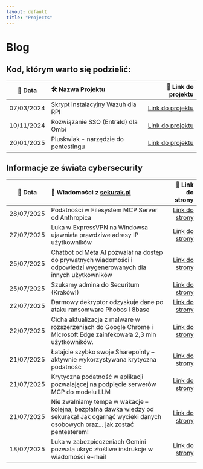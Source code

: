 ```yaml
---
layout: default
title: "Projects"
---
```

# Blog

## Kod, którym warto się podzielić:

| 📅 Data | 🛠️ Nazwa Projektu| 🔗 Link do projektu |
|:---------:|:------------------|-----------------:|
| 07/03/2024 | Skrypt instalacyjny Wazuh dla RPI | [Link do projektu](https://github.com/dadmins1984/Wazuh_for_RPI) |
| 10/11/2024 | Rozwiązanie SSO (EntraId) dla Ombi | [Link do projektu](https://github.com/dadmins1984/Ombi-Azure_SSO_Proxy) |
| 20/01/2025 | Pluskwiak - narzędzie do pentestingu | [Link do projektu](https://github.com/dadmins1984/Pluskwiak-pentesting-tool) |

## Informacje ze świata cybersecurity

| 📅 Data | 📌 Wiadomości z [sekurak.pl](https://sekurak.pl/) | 🔗 Link do strony |
|:---------:|:------------------|-------------------:|
| 28/07/2025 | Podatności w Filesystem MCP Server od Anthropica | [Link do strony](https://sekurak.pl/podatnosci-w-filesystem-mcp-server-od-anthropica/) |
| 27/07/2025 | Luka w ExpressVPN na Windowsa ujawniała prawdziwe adresy IP użytkowników | [Link do strony](https://sekurak.pl/luka-w-expressvpn-na-windowsa-ujawniala-prawdziwe-adresy-ip-uzytkownikow/) |
| 25/07/2025 | Chatbot od Meta AI pozwalał na dostęp do prywatnych wiadomości i odpowiedzi wygenerowanych dla innych użytkowników | [Link do strony](https://sekurak.pl/chatbot-od-meta-ai-pozwalal-na-dostep-do-prywatnych-wiadomosci-i-odpowiedzi-wygenerowanych-dla-innych-uzytkownikow/) |
| 25/07/2025 | Szukamy admina do Securitum (Kraków!) | [Link do strony](https://sekurak.pl/szukamy-admina-do-securitum-krakow/) |
| 22/07/2025 | Darmowy dekryptor odzyskuje dane po ataku ransomware Phobos i 8base | [Link do strony](https://sekurak.pl/darmowy-dekryptor-odzyskuje-dane-po-ataku-ransomware-phobos-i-8base/) |
| 22/07/2025 | Cicha aktualizacja z malware w rozszerzeniach do Google Chrome i Microsoft Edge zainfekowała 2,3 mln użytkowników. | [Link do strony](https://sekurak.pl/cicha-aktualizacja-z-malware-w-rozszerzeniach-do-google-chrome-i-microsoft-edge-zainfekowala-23-mln-uzytkownikow/) |
| 21/07/2025 | Łatajcie szybko swoje Sharepointy – aktywnie wykorzystywana krytyczna podatność | [Link do strony](https://sekurak.pl/latajcie-szybko-swoje-sharepointy-aktywnie-wykorzystywana-krytyczna-podatnosc/) |
| 21/07/2025 | Krytyczna podatność w aplikacji pozwalającej na podpięcie serwerów MCP do modelu LLM | [Link do strony](https://sekurak.pl/krytyczna-podatnosc-w-aplikacji-pozwalajacej-na-podpiecie-serwerow-mcp-do-modelu-llm/) |
| 21/07/2025 | Nie zwalniamy tempa w wakacje – kolejna, bezpłatna dawka wiedzy od sekuraka! Jak ogarnąć wycieki danych osobowych oraz… jak zostać pentesterem! | [Link do strony](https://sekurak.pl/nie-zwalniamy-tempa-w-wakacje-kolejna-bezplatna-dawka-wiedzy-od-sekuraka-jak-ogarnac-wycieki-danych-osobowych-oraz-jak-zostac-pentesterem/) |
| 18/07/2025 | Luka w zabezpieczeniach Gemini pozwala ukryć złośliwe instrukcje w wiadomości e-mail | [Link do strony](https://sekurak.pl/luka-w-zabezpieczeniach-gemini-pozwala-ukryc-zlosliwe-instrukcje-w-wiadomosci-e-mail/) |
